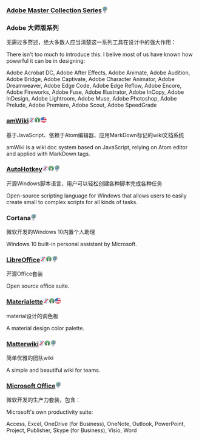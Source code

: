 ### [Adobe Master Collection Series](https://www.adobe.com/creativecloud.html)![](/assets/earth-globe.png)

### Adobe 大师版系列

无需过多赘述，绝大多数人应当清楚这一系列工具在设计中的强大作用：

There isn't too much to introduce this. I belive most of us have known how powerful it can be in designing:

Adobe Acrobat DC, Adobe After Effects, Adobe Animate, Adobe Audition, Adobe Bridge, Adobe Captivate, Adobe Character Animator, Adobe Dreamweaver, Adobe Edge Code, Adobe Edge Reflow, Adobe Encore, Adobe Fireworks, Adobe Fuse, Adobe Illustrator, Adobe InCopy, Adobe InDesign, Adobe Lightroom, Adobe Muse, Adobe Photoshop, Adobe Prelude, Adobe Premiere, Adobe Scout, Adobe SpeedGrade

### [amWiki](https://amwiki.xf09.net/)![](/assets/图片2.png)![](/assets/open-source-icon.png)![](/assets/united-states.png)

基于JavaScript、依赖于Atom编辑器、应用MarkDown标记的wiki文档系统

amWiki is a wiki doc system based on JavaScript, relying on Atom editor and applied with MarkDown tags.

### [AutoHotkey](https://www.autohotkey.com/)![](/assets/图片2.png)![](/assets/open-source-icon.png)![](/assets/earth-globe.png)

开源Windows脚本语言，用户可以轻松创建各种脚本完成各种任务

Open-source scripting language for Windows that allows users to easily create small to complex scripts for all kinds of tasks.

### Cortana![](/assets/earth-globe.png)

微软开发的Windows 10内置个人助理

Windows 10 built-in personal assistant by Microsoft.

### [LibreOffice](https://www.libreoffice.org/)![](/assets/图片2.png)![](/assets/open-source-icon.png)![](/assets/earth-globe.png)

开源Office套装

Open source office suite.

### [Materialette](https://github.com/mike-schultz/materialette)![](/assets/图片2.png)![](/assets/open-source-icon.png)![](/assets/united-states.png)

material设计的调色板

A material design color palette.

### [Matterwiki](https://github.com/Matterwiki/Matterwiki)![](/assets/图片2.png)![](/assets/open-source-icon.png)![](/assets/earth-globe.png)

简单优雅的团队wiki

A simple and beautiful wiki for teams.

### [Microsoft Office](http://www.office.com)![](/assets/earth-globe.png)

微软开发的生产力套装，包含：

Microsoft's own productivity suite:

Access, Excel, OneDrive \(for Business\), OneNote, Outlook, PowerPoint, Project, Publisher, Skype \(for Business\), Visio, Word

